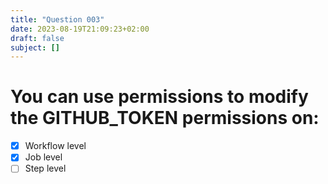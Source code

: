 ```yaml
---
title: "Question 003"
date: 2023-08-19T21:09:23+02:00
draft: false
subject: []
---
```


# You can use **permissions** to modify the GITHUB_TOKEN permissions on:

- [x] Workflow level
- [x] Job level
- [ ] Step level
